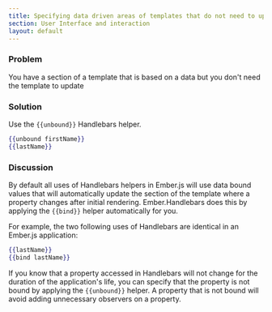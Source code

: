 ```yaml
---
title: Specifying data driven areas of templates that do not need to update
section: User Interface and interaction
layout: default
---
```

### Problem
You have a section of a template that is based on a data but you don't need the template to update

### Solution
Use the `{{unbound}}` Handlebars helper.

```handlebars
{{unbound firstName}}
{{lastName}}
```

### Discussion
By default all uses of Handlebars helpers in Ember.js will use data bound values that will automatically update
the section of the template where a property changes after initial rendering.  Ember.Handlebars does this by
applying the `{{bind}}` helper automatically for you.

For example, the two following uses of Handlebars are identical in an Ember.js application:

```handlebars
{{lastName}}
{{bind lastName}}
```

If you know that a property accessed in Handlebars will not change for the duration of the application's
life, you can specify that the property is not bound by applying the `{{unbound}}` helper. A property
that is not bound will avoid adding unnecessary observers on a property.


<!---#### Example

<a class="jsbin-embed" href="http://jsbin.com/sazomoceza/15/edit?output">JS Bin</a>-->
